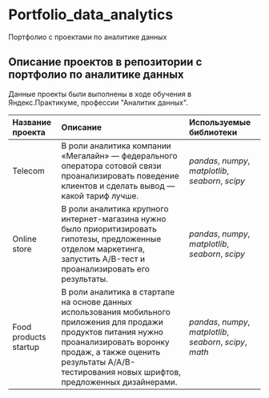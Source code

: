 # Portfolio_data_analytics
Портфолио с проектами по аналитике данных
## Описание проектов в репозитории с портфолио по аналитике данных

Данные проекты были выполнены в ходе обучения в Яндекс.Практикуме, профессии "Аналитик данных".

| Название проекта | Описание | Используемые библиотеки | 
| :---------------------- | :---------------------- | :---------------------- |
| Telecom | В роли аналитика компании «Мегалайн» — федерального оператора сотовой связи проанализировать поведение клиентов и сделать вывод — какой тариф лучше.| *pandas*, *numpy*, *matplotlib*, *seaborn*, *scipy* |
| Online store | В роли аналитика крупного интернет-магазина нужно было приоритизировать гипотезы, предложенные отделом маркетинга, запустить A/B-тест и проанализировать его результаты.| *pandas*, *numpy*, *matplotlib*, *seaborn*, *scipy* |
| Food products startup | В роли аналитика в стартапе на основе данных использования мобильного приложения для продажи продуктов питания нужно проанализировать воронку продаж, а также оценить результаты A/A/B-тестирования новых шрифтов, предложенных дизайнерами.| *pandas*, *numpy*, *matplotlib*, *seaborn*, *scipy*, *math*|
